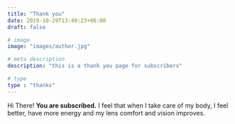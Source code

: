 ```yaml
---
title: "Thank you"
date: 2019-10-29T13:49:23+06:00
draft: false

# image
image: "images/author.jpg"

# meta description
description: "this is a thank you page for subscribers"

# type
type : "thanks"
---
```


Hi There!
**You are subscribed.**
I feel that when I take care of my body, I feel better, have more energy and my lens comfort and vision improves.

<!-- I have had several contact lens fittings over the years. What about you? Maybe you are looking for an alternative way of seeing things, if that is true you are in the right place, enjoy and try my ideas and Welcome! -->
